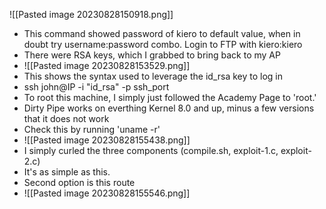 ![[Pasted image 20230828150918.png]]
- This command showed password of kiero to default value, when in doubt try username:password combo. Login to FTP with kiero:kiero
- There were RSA keys, which I grabbed to bring back to my AP
- ![[Pasted image 20230828153529.png]]
- This shows the syntax used to leverage the id_rsa key to log in
- ssh john@IP -i "id_rsa" -p ssh_port
- To root this machine, I simply just followed the Academy Page to 'root.'
- Dirty Pipe works on everthing Kernel 8.0 and up, minus a few versions that it does not work
- Check this by running 'uname -r'
- ![[Pasted image 20230828155438.png]]
- I simply curled the three components (compile.sh, exploit-1.c, exploit-2.c)
- It's as simple as this. 
- Second option is this route
- ![[Pasted image 20230828155546.png]]